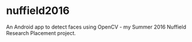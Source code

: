 # nuffield2016
An Android app to detect faces using OpenCV - my Summer 2016 Nuffield Research Placement project.
